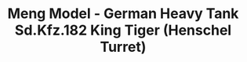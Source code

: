 ---
layout: product
title: "Meng Model - German Heavy Tank Sd.Kfz.182 King Tiger (Henschel Turret)"
price: "TBA" 
desc: "N/A"
img_path: "/assets/img/MMTS031.jpg"
brand: "N/A"
available: false
special_offer: false
new: false
soon: false
cat: "010000"
subcat: "011000"
subsubcat: "0N/A"
sifra: "MMTS031"
---